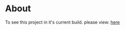 # About
To see this project in it's current build.
please view: [here](https://latestflix.herokuapp.com/)